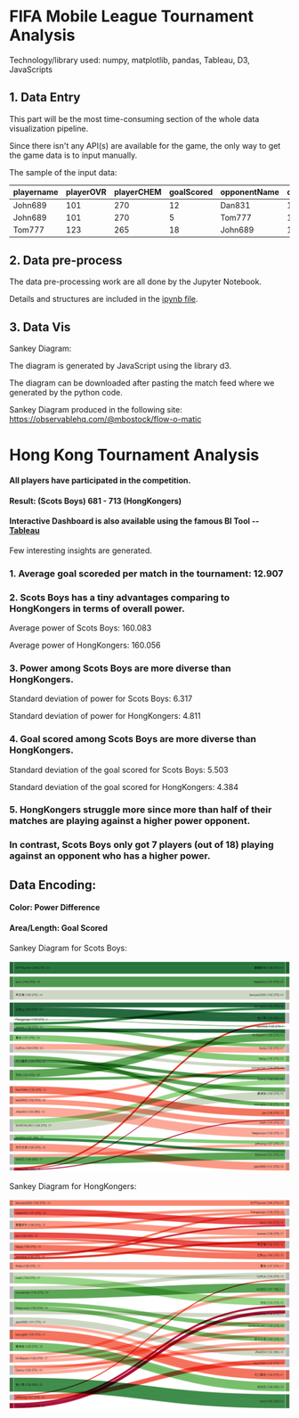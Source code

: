 # FIFA Mobile League Tournament Analysis

Technology/library used: numpy, matplotlib, pandas, Tableau, D3, JavaScripts

## 1. Data Entry

This part will be the most time-consuming section of the whole data visualization pipeline.

Since there isn't any API(s) are available for the game, the only way to get the game data is to input manually.

The sample of the input data:

|playername|playerOVR|playerCHEM|goalScored|opponentName|opponentOVR|opponentCHEM|playerLeague|opponentLeague|
|---       |---      |---       |---       |---         |---        |---         |---         |---           |
|John689   |   101   |   270    |    12    |   Dan831   |    107    |     264    |      0     |      1       |
|John689   |   101   |   270    |    5     |   Tom777   |    123    |     265    |      0     |      1       |
|Tom777    |   123   |   265    |    18    |   John689  |    101    |     270    |      1     |      0       |

## 2. Data pre-process

The data pre-processing work are all done by the Jupyter Notebook.

Details and structures are included in the [ipynb file](https://github.com/MatthewWong68/FIFA_Mobile_League_Data_Vis/blob/master/matchFeedGenerator.ipynb).

## 3. Data Vis

Sankey Diagram: 

The diagram is generated by JavaScript using the library d3.

The diagram can be downloaded after pasting the match feed where we generated by the python code.

Sankey Diagram produced in the following site:
https://observablehq.com/@mbostock/flow-o-matic

# Hong Kong Tournament Analysis

#### All players have participated in the competition.

#### Result: (Scots Boys) 681 - 713 (HongKongers)

#### Interactive Dashboard is also available using the famous BI Tool -- [Tableau](https://public.tableau.com/profile/mattfootballvis#!/vizhome/FMtournament/HK)

Few interesting insights are generated.

### 1. Average goal scoreded per match in the tournament: 12.907

### 2. Scots Boys has a tiny advantages comparing to HongKongers in terms of overall power.

Average power of Scots Boys: 160.083

Average power of HongKongers: 160.056

### 3. Power among Scots Boys are more diverse than HongKongers.

Standard deviation of power for Scots Boys: 6.317

Standard deviation of power for HongKongers: 4.811

### 4. Goal scored among Scots Boys are more diverse than HongKongers.

Standard deviation of the goal scored for Scots Boys: 5.503

Standard deviation of the goal scored for HongKongers: 4.384

### 5. HongKongers struggle more since more than half of their matches are playing against a higher power opponent.
### In contrast, Scots Boys only got 7 players (out of 18) playing against an opponent who has a higher power.

## Data Encoding:

#### Color: Power Difference

#### Area/Length: Goal Scored

Sankey Diagram for Scots Boys:

![alt text](SB.png)

Sankey Diagram for HongKongers:

![alt text](HK.png)
